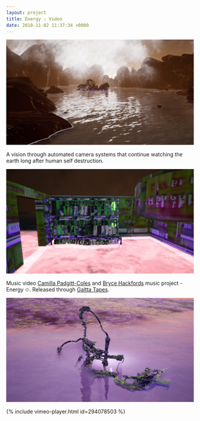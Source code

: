 ```yaml
---
layout: project
title: Energy ✩ Video
date: 2018-11-02 11:37:34 +0000
---
```


![](/assets/energy/1.PNG)

A vision through automated camera systems that continue watching the earth long after human self destruction.

![](/assets/energy/2.PNG)

Music video [Camilla Padgitt-Coles](http://www.ivymeadows.net/) and [Bryce Hackfords](http://brycehackford.com/) music project - Energy ✩. Released through [Galtta Tapes](https://galttamedia.bandcamp.com).

![](/assets/energy/3.PNG )

{% include vimeo-player.html id=294078503 %}
